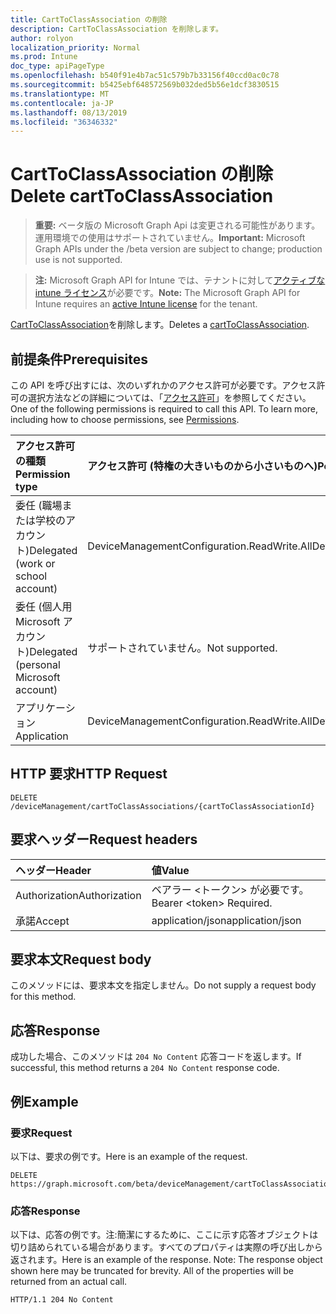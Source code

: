 ```yaml
---
title: CartToClassAssociation の削除
description: CartToClassAssociation を削除します。
author: rolyon
localization_priority: Normal
ms.prod: Intune
doc_type: apiPageType
ms.openlocfilehash: b540f91e4b7ac51c579b7b33156f40ccd0ac0c78
ms.sourcegitcommit: b5425ebf648572569b032ded5b56e1dcf3830515
ms.translationtype: MT
ms.contentlocale: ja-JP
ms.lasthandoff: 08/13/2019
ms.locfileid: "36346332"
---
```

# <a name="delete-carttoclassassociation"></a><span data-ttu-id="9bb27-103">CartToClassAssociation の削除</span><span class="sxs-lookup"><span data-stu-id="9bb27-103">Delete cartToClassAssociation</span></span>

> <span data-ttu-id="9bb27-104">**重要:** ベータ版の Microsoft Graph Api は変更される可能性があります。運用環境での使用はサポートされていません。</span><span class="sxs-lookup"><span data-stu-id="9bb27-104">**Important:** Microsoft Graph APIs under the /beta version are subject to change; production use is not supported.</span></span>

> <span data-ttu-id="9bb27-105">**注:** Microsoft Graph API for Intune では、テナントに対して[アクティブな intune ライセンス](https://go.microsoft.com/fwlink/?linkid=839381)が必要です。</span><span class="sxs-lookup"><span data-stu-id="9bb27-105">**Note:** The Microsoft Graph API for Intune requires an [active Intune license](https://go.microsoft.com/fwlink/?linkid=839381) for the tenant.</span></span>

<span data-ttu-id="9bb27-106">[CartToClassAssociation](../resources/intune-deviceconfig-carttoclassassociation.md)を削除します。</span><span class="sxs-lookup"><span data-stu-id="9bb27-106">Deletes a [cartToClassAssociation](../resources/intune-deviceconfig-carttoclassassociation.md).</span></span>

## <a name="prerequisites"></a><span data-ttu-id="9bb27-107">前提条件</span><span class="sxs-lookup"><span data-stu-id="9bb27-107">Prerequisites</span></span>
<span data-ttu-id="9bb27-p101">この API を呼び出すには、次のいずれかのアクセス許可が必要です。アクセス許可の選択方法などの詳細については、「[アクセス許可](/graph/permissions-reference)」を参照してください。</span><span class="sxs-lookup"><span data-stu-id="9bb27-p101">One of the following permissions is required to call this API. To learn more, including how to choose permissions, see [Permissions](/graph/permissions-reference).</span></span>

|<span data-ttu-id="9bb27-110">アクセス許可の種類</span><span class="sxs-lookup"><span data-stu-id="9bb27-110">Permission type</span></span>|<span data-ttu-id="9bb27-111">アクセス許可 (特権の大きいものから小さいものへ)</span><span class="sxs-lookup"><span data-stu-id="9bb27-111">Permissions (from most to least privileged)</span></span>|
|:---|:---|
|<span data-ttu-id="9bb27-112">委任 (職場または学校のアカウント)</span><span class="sxs-lookup"><span data-stu-id="9bb27-112">Delegated (work or school account)</span></span>|<span data-ttu-id="9bb27-113">DeviceManagementConfiguration.ReadWrite.All</span><span class="sxs-lookup"><span data-stu-id="9bb27-113">DeviceManagementConfiguration.ReadWrite.All</span></span>|
|<span data-ttu-id="9bb27-114">委任 (個人用 Microsoft アカウント)</span><span class="sxs-lookup"><span data-stu-id="9bb27-114">Delegated (personal Microsoft account)</span></span>|<span data-ttu-id="9bb27-115">サポートされていません。</span><span class="sxs-lookup"><span data-stu-id="9bb27-115">Not supported.</span></span>|
|<span data-ttu-id="9bb27-116">アプリケーション</span><span class="sxs-lookup"><span data-stu-id="9bb27-116">Application</span></span>|<span data-ttu-id="9bb27-117">DeviceManagementConfiguration.ReadWrite.All</span><span class="sxs-lookup"><span data-stu-id="9bb27-117">DeviceManagementConfiguration.ReadWrite.All</span></span>|

## <a name="http-request"></a><span data-ttu-id="9bb27-118">HTTP 要求</span><span class="sxs-lookup"><span data-stu-id="9bb27-118">HTTP Request</span></span>
<!-- {
  "blockType": "ignored"
}
-->
``` http
DELETE /deviceManagement/cartToClassAssociations/{cartToClassAssociationId}
```

## <a name="request-headers"></a><span data-ttu-id="9bb27-119">要求ヘッダー</span><span class="sxs-lookup"><span data-stu-id="9bb27-119">Request headers</span></span>
|<span data-ttu-id="9bb27-120">ヘッダー</span><span class="sxs-lookup"><span data-stu-id="9bb27-120">Header</span></span>|<span data-ttu-id="9bb27-121">値</span><span class="sxs-lookup"><span data-stu-id="9bb27-121">Value</span></span>|
|:---|:---|
|<span data-ttu-id="9bb27-122">Authorization</span><span class="sxs-lookup"><span data-stu-id="9bb27-122">Authorization</span></span>|<span data-ttu-id="9bb27-123">ベアラー &lt;トークン&gt; が必要です。</span><span class="sxs-lookup"><span data-stu-id="9bb27-123">Bearer &lt;token&gt; Required.</span></span>|
|<span data-ttu-id="9bb27-124">承諾</span><span class="sxs-lookup"><span data-stu-id="9bb27-124">Accept</span></span>|<span data-ttu-id="9bb27-125">application/json</span><span class="sxs-lookup"><span data-stu-id="9bb27-125">application/json</span></span>|

## <a name="request-body"></a><span data-ttu-id="9bb27-126">要求本文</span><span class="sxs-lookup"><span data-stu-id="9bb27-126">Request body</span></span>
<span data-ttu-id="9bb27-127">このメソッドには、要求本文を指定しません。</span><span class="sxs-lookup"><span data-stu-id="9bb27-127">Do not supply a request body for this method.</span></span>

## <a name="response"></a><span data-ttu-id="9bb27-128">応答</span><span class="sxs-lookup"><span data-stu-id="9bb27-128">Response</span></span>
<span data-ttu-id="9bb27-129">成功した場合、このメソッドは `204 No Content` 応答コードを返します。</span><span class="sxs-lookup"><span data-stu-id="9bb27-129">If successful, this method returns a `204 No Content` response code.</span></span>

## <a name="example"></a><span data-ttu-id="9bb27-130">例</span><span class="sxs-lookup"><span data-stu-id="9bb27-130">Example</span></span>

### <a name="request"></a><span data-ttu-id="9bb27-131">要求</span><span class="sxs-lookup"><span data-stu-id="9bb27-131">Request</span></span>
<span data-ttu-id="9bb27-132">以下は、要求の例です。</span><span class="sxs-lookup"><span data-stu-id="9bb27-132">Here is an example of the request.</span></span>
``` http
DELETE https://graph.microsoft.com/beta/deviceManagement/cartToClassAssociations/{cartToClassAssociationId}
```

### <a name="response"></a><span data-ttu-id="9bb27-133">応答</span><span class="sxs-lookup"><span data-stu-id="9bb27-133">Response</span></span>
<span data-ttu-id="9bb27-p102">以下は、応答の例です。注:簡潔にするために、ここに示す応答オブジェクトは切り詰められている場合があります。すべてのプロパティは実際の呼び出しから返されます。</span><span class="sxs-lookup"><span data-stu-id="9bb27-p102">Here is an example of the response. Note: The response object shown here may be truncated for brevity. All of the properties will be returned from an actual call.</span></span>
``` http
HTTP/1.1 204 No Content
```






